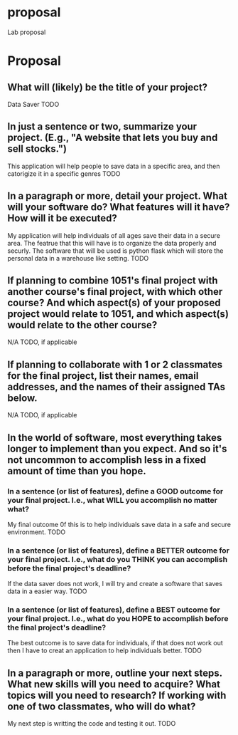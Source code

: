 # proposal
Lab proposal

# Proposal

## What will (likely) be the title of your project?
Data Saver
TODO

## In just a sentence or two, summarize your project. (E.g., "A website that lets you buy and sell stocks.")
This application will help people to save data in a specific area, and then catorigize it in a specific genres
TODO

## In a paragraph or more, detail your project. What will your software do? What features will it have? How will it be executed?
My application will help individuals of all ages save their data in a secure area. The featrue that this will have is to organize the data properly and securly. The software that will be used is python flask which will store the personal data in a warehouse like setting.
TODO

## If planning to combine 1051's final project with another course's final project, with which other course? And which aspect(s) of your proposed project would relate to 1051, and which aspect(s) would relate to the other course?
N/A
TODO, if applicable

## If planning to collaborate with 1 or 2 classmates for the final project, list their names, email addresses, and the names of their assigned TAs below.
N/A
TODO, if applicable

## In the world of software, most everything takes longer to implement than you expect. And so it's not uncommon to accomplish less in a fixed amount of time than you hope.

### In a sentence (or list of features), define a GOOD outcome for your final project. I.e., what WILL you accomplish no matter what?
My final outcome 0f this is to help individuals save data in a safe and secure environment.
TODO

### In a sentence (or list of features), define a BETTER outcome for your final project. I.e., what do you THINK you can accomplish before the final project's deadline?
If the data saver does not work, I will try and create a software that saves data in a easier way.
TODO

### In a sentence (or list of features), define a BEST outcome for your final project. I.e., what do you HOPE to accomplish before the final project's deadline?
The best outcome is to save data for individuals, if that does not work out then I have to creat an application to help individuals better.
TODO

## In a paragraph or more, outline your next steps. What new skills will you need to acquire? What topics will you need to research? If working with one of two classmates, who will do what?
My next step is writting the code and testing it out.
TODO
